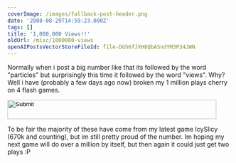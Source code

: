```yaml
---
coverImage: /images/fallback-post-header.png
date: '2008-08-29T14:59:23.000Z'
tags: []
title: '1,000,000 Views!!'
oldUrl: /misc/1000000-views
openAIPostsVectorStoreFileId: file-DGh6fJXH8QbASndYM3P34JWN
---
```


Normally when i post a big number like that its followed by the word "particles" but surprisingly this time it followed by the word "views". Why? Well i have (probably a few days ago now) broken my 1 million plays cherry on 4 flash games.<!-- more -->

<input height="43" width="470" type="image" src="https://www.artificial-studios.co.uk/wp-content/uploads/image/1000000.png" longdesc="undefined" />

To be fair the majority of these have come from my latest game IcySlicy (670k and counting), but im still pretty proud of the number. Im hoping my next game will do over a million by itself, but then again it could just get two plays :P
